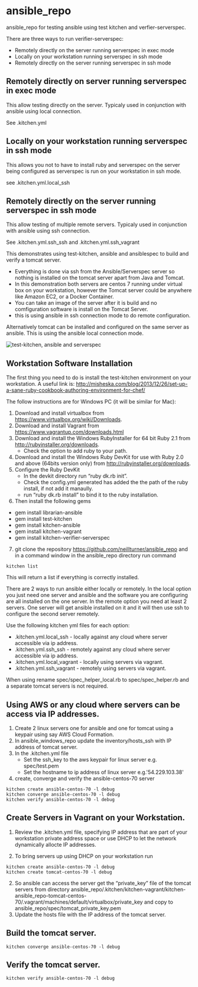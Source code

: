 # ansible_repo
ansible_repo for testing ansible using test kitchen and verfier-serverspec. 

There are three ways to run verifier-serverspec:
  * Remotely directly on the server running serverspec in exec mode
  * Locally on your workstation running serverspec in ssh mode
  * Remotely directly on the server running serverspec in ssh mode

## Remotely directly on server running serverspec in exec mode

This allow testing directly on the server. Typicaly used in conjunction with ansible using local connection.

See .kitchen.yml 

## Locally on your workstation running serverspec in ssh mode

This allows you not to have to install ruby and serverspec on the server being configured as serverspec is run on your workstation in ssh mode.

see .kitchen.yml.local_ssh

## Remotely directly on the server running serverspec in ssh mode

This allow testing of multiple remote servers. Typicaly used in conjunction with ansible using ssh connection.

See .kitchen.yml.ssh_ssh and .kitchen.yml.ssh_vagrant

This demonstrates using test-kitchen, ansible and ansiblespec to build and verify a tomcat server.
  * Everything is done via ssh from the Ansible/Serverspec server so nothing is installed on the tomcat server apart from Java and Tomcat.
  * In this demonstration both servers are centos 7 running under virtual box on your workstation, however the Tomcat server
could be anywhere like Amazon EC2, or a Docker Container.
  * You can take an image of the server after it is build and no comfiguration software is install on the Tomcat Server.
  * this is using ansible in ssh connection mode to do remote configuration.

Alternatively tomcat can be installed and configured on the same server as ansible. This is using the ansible local connection mode.


![test-kitchen, ansible and serverspec](https://github.com/neillturner/ansible_repo/blob/master/kitchen-ansible.png "test-kitchen, ansible and serverspec")


## Workstation Software Installation

The first thing you need to do is install the test-kitchen environment on your workstation.
A useful link is: http://misheska.com/blog/2013/12/26/set-up-a-sane-ruby-cookbook-authoring-environment-for-chef/

The follow instructions are for Windows PC (it will be similar for Mac):

1. Download and install virtualbox from https://www.virtualbox.org/wiki/Downloads.
2. Download and install Vagrant from https://www.vagrantup.com/downloads.html
3. Download and install the Windows RubyInstaller for 64 bit Ruby 2.1 from http://rubyinstaller.org/downloads.
   * Check the option to add ruby to your path.
4. Download and install the Windows Ruby DevKit for use with Ruby 2.0 and above (64bits version only) from http://rubyinstaller.org/downloads.
5. Configure the Ruby DevKit
   * In the devkit directory run “ruby dk.rb init”.
   * Check the config.yml generated has added the the path of the ruby install, if not add it manaully.
   * run “ruby dk.rb install” to bind it to the ruby installation.
6. Then install the following gems
  * gem install librarian-ansible
  * gem install test-kitchen
  * gem install kitchen-ansible
  * gem install kitchen-vagrant
  * gem install kitchen-verifier-serverspec
7. git clone the repository https://github.com/neillturner/ansible_repo and in a command window in the ansible_repo directory run command
```
kitchen list
```
This will return a list if everything is correctly installed.

There are 2 ways to run ansible either locally or remotely. In the local option you just need one server and ansible and the software you are configuring are all installed on the one server.
In the remote option you need at least 2 servers. One server will get ansible installed on it and it will then use ssh to configure the second server remotely.

Use the following kitchen yml files for each option:
  * .kitchen.yml.local_ssh - locally against any cloud where server accessible via ip address.
  * .kitchen.yml.ssh_ssh - remotely against any cloud where server accessible via ip address.
  * .kitchen.yml.local_vagrant - locally using servers via vagrant.
  * .kitchen.yml.ssh_vagrant - remotely using servers via vagrant.

When using rename spec/spec_helper_local.rb to spec/spec_helper.rb and a separate tomcat servers is not required.

## Using AWS or any cloud where servers can be access via IP addresses.

1. Create 2 linux servers one for ansible and one for tomcat using a keypair using say AWS Cloud Formation.
2. In ansible_windows_repo update the inventory/hosts_ssh with IP address of tomcat server.
3. In the .kitchen.yml file
   * Set the ssh_key  to the aws keypair for linux server e.g. spec/test.pem
   * Set the hostname to ip address of linux server  e.g.'54.229.103.38'
4. create, converge and verify the ansible-centos-70 server
```
kitchen create ansible-centos-70 -l debug
kitchen converge ansible-centos-70 -l debug
kitchen verify ansible-centos-70 -l debug
```

## Create Servers in Vagrant on your Workstation.

1. Review the .kitchen.yml file, specifying IP address that are part of your workstation private address space or
use DHCP to let the network dynamically allocte IP addresses.

2. To bring servers up using DHCP on your workstation run
```
kitchen create ansible-centos-70 -l debug
kitchen create tomcat-centos-70 -l debug
```
2. So ansible can access the server get the “private_key” file of the tomcat servers from directory
  ansible_repo/.kitchen/kitchen-vagrant/kitchen-ansible_repo-tomcat-centos-70/.vagrant/machines/default/virtualbox/private_key
and copy to
  ansible_repo/spec/tomcat_private_key.pem
3. Update the hosts file with the  IP address of the tomcat server.

## Build the tomcat server.
```
kitchen converge ansible-centos-70 -l debug
```

## Verify the tomcat server.
```
kitchen verify ansible-centos-70 -l debug
```

##




